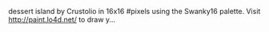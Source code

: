 dessert island by Crustolio in 16x16 #pixels using the Swanky16 palette. Visit http://paint.lo4d.net/ to draw y... 